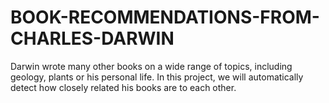 # BOOK-RECOMMENDATIONS-FROM-CHARLES-DARWIN
Darwin wrote many other books on a wide range of topics, including geology, plants or his personal life. In this project, we will automatically detect how closely related his books are to each other.
